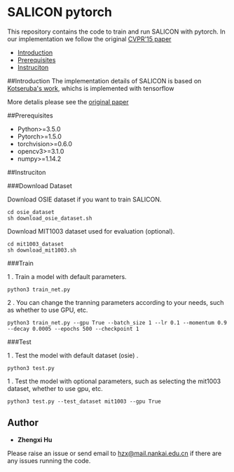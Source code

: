 # SALICON pytorch

This repository contains the code to train and run SALICON with pytorch. In our implementation we follow the original [CVPR'15 paper](https://www.cv-foundation.org/openaccess/content_iccv_2015/papers/Huang_SALICON_Reducing_the_ICCV_2015_paper.pdf)

- [Introduction](##Introduction)
- [Prerequisites](##Prerequisites)
- [Instruciton](##Instruciton)

##Introduction
The implementation details of SALICON is based on [Kotseruba's work](https://github.com/nkuhzx/SALICONtf), whichs is implemented with tensorflow

More detalis please see the [original paper](https://www.cv-foundation.org/openaccess/content_iccv_2015/papers/Huang_SALICON_Reducing_the_ICCV_2015_paper.pdf)

##Prerequisites
- Python>=3.5.0
- Pytorch>=1.5.0
- torchvision>=0.6.0
- opencv3>=3.1.0
- numpy>=1.14.2

##Instruciton

###Download Dataset

Download OSIE dataset if you want to train SALICON.

```
cd osie_dataset
sh download_osie_dataset.sh
```

Download MIT1003 dataset used for evaluation (optional).

```
cd mit1003_dataset
sh download_mit1003.sh
```


###Train

1 . Train a model with default parameters.

```
python3 train_net.py
```
2 . You can change the tranning parameters according to your needs, such as whether to use GPU, etc.

```
python3 train_net.py --gpu True --batch_size 1 --lr 0.1 --momentum 0.9 --decay 0.0005 --epochs 500 --checkpoint 1
```

###Test

1 . Test the model with default dataset (osie) .

```
python3 test.py
```

1 . Test the model with optional parameters, such as selecting the mit1003 dataset, whether to use gpu, etc.

```
python3 test.py --test_dataset mit1003 --gpu True
```

## Author

* **Zhengxi Hu**

Please raise an issue or send email to hzx@mail.nankai.edu.cn if there are any issues running the code.